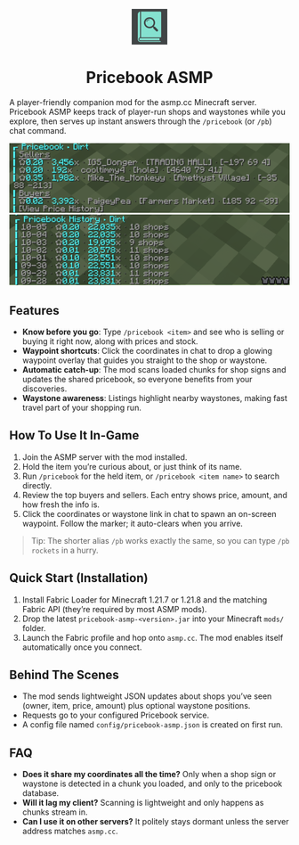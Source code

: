 <p align="center">
  <img src="src/main/resources/assets/pricebook-asmp/icon.png " alt="Screenshot" width="64px">
</p>


<h1 align="center">Pricebook ASMP</h1>

A player-friendly companion mod for the asmp.cc Minecraft server. Pricebook ASMP keeps track of player-run shops and waystones while you explore, then serves up instant answers through the `/pricebook` (or `/pb`) chat command.

![Price lookup screenshot](docs/images/pricebook-command-1.2.0.png)
![Price historyscreenshot](docs/images/pricebook-history.png)

## Features
- **Know before you go**: Type `/pricebook <item>` and see who is selling or buying it right now, along with prices and stock.
- **Waypoint shortcuts**: Click the coordinates in chat to drop a glowing waypoint overlay that guides you straight to the shop or waystone.
- **Automatic catch-up**: The mod scans loaded chunks for shop signs and updates the shared pricebook, so everyone benefits from your discoveries.
- **Waystone awareness**: Listings highlight nearby waystones, making fast travel part of your shopping run.

## How To Use It In-Game
1. Join the ASMP server with the mod installed.
2. Hold the item you’re curious about, or just think of its name.
3. Run `/pricebook` for the held item, or `/pricebook <item name>` to search directly.
4. Review the top buyers and sellers. Each entry shows price, amount, and how fresh the info is.
5. Click the coordinates or waystone link in chat to spawn an on-screen waypoint. Follow the marker; it auto-clears when you arrive.

> Tip: The shorter alias `/pb` works exactly the same, so you can type `/pb rockets` in a hurry.

## Quick Start (Installation)
1. Install Fabric Loader for Minecraft 1.21.7 or 1.21.8 and the matching Fabric API (they’re required by most ASMP mods).
2. Drop the latest `pricebook-asmp-<version>.jar` into your Minecraft `mods/` folder.
3. Launch the Fabric profile and hop onto `asmp.cc`. The mod enables itself automatically once you connect.

## Behind The Scenes
- The mod sends lightweight JSON updates about shops you’ve seen (owner, item, price, amount) plus optional waystone positions.
- Requests go to your configured Pricebook service.
- A config file named `config/pricebook-asmp.json` is created on first run.

## FAQ
- **Does it share my coordinates all the time?** Only when a shop sign or waystone is detected in a chunk you loaded, and only to the pricebook database.
- **Will it lag my client?** Scanning is lightweight and only happens as chunks stream in.
- **Can I use it on other servers?** It politely stays dormant unless the server address matches `asmp.cc`.
